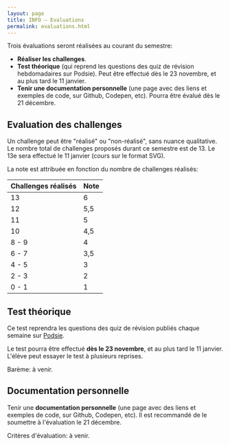 ```yaml
---
layout: page
title: INFO – Evaluations
permalink: evaluations.html
---
```


Trois évaluations seront réalisées au courant du semestre:

- **Réaliser les challenges**.
- **Test théorique** (qui reprend les questions des quiz de révision hebdomadaires sur Podsie). Peut être effectué dès le 23 novembre, et au plus tard le 11 janvier.
- **Tenir une documentation personnelle** (une page avec des liens et exemples de code, sur Github, Codepen, etc). Pourra être évalué dès le 21 décembre.

## Evaluation des challenges

Un challenge peut être "réalisé" ou "non-réalisé", sans nuance qualitative. Le nombre total de challenges proposés durant ce semestre est de 13. Le 13e sera effectué le 11 janvier (cours sur le format SVG).

La note est attribuée en fonction du nombre de challenges réalisés:

| Challenges réalisés | Note |
|:------------------- |:---- |
| 13                  | 6    |
| 12                  | 5,5  |
| 11                  | 5    |
| 10                  | 4,5  |
| 8 - 9               | 4    |
| 6 - 7               | 3,5  |
| 4 - 5               | 3    |
| 2 - 3               | 2    |
| 0 - 1               | 1    |

## Test théorique

Ce test reprendra les questions des quiz de révision publiés chaque semaine sur [Podsie](podsie.html).

Le test pourra être effectué **dès le 23 novembre**, et au plus tard le 11 janvier. L'élève peut essayer le test à plusieurs reprises. 

Barème: à venir.

## Documentation personnelle

Tenir une **documentation personnelle** (une page avec des liens et exemples de code, sur Github, Codepen, etc). Il est recommandé de le soumettre à l'évaluation le 21 décembre. 

Critères d'évaluation: à venir.
